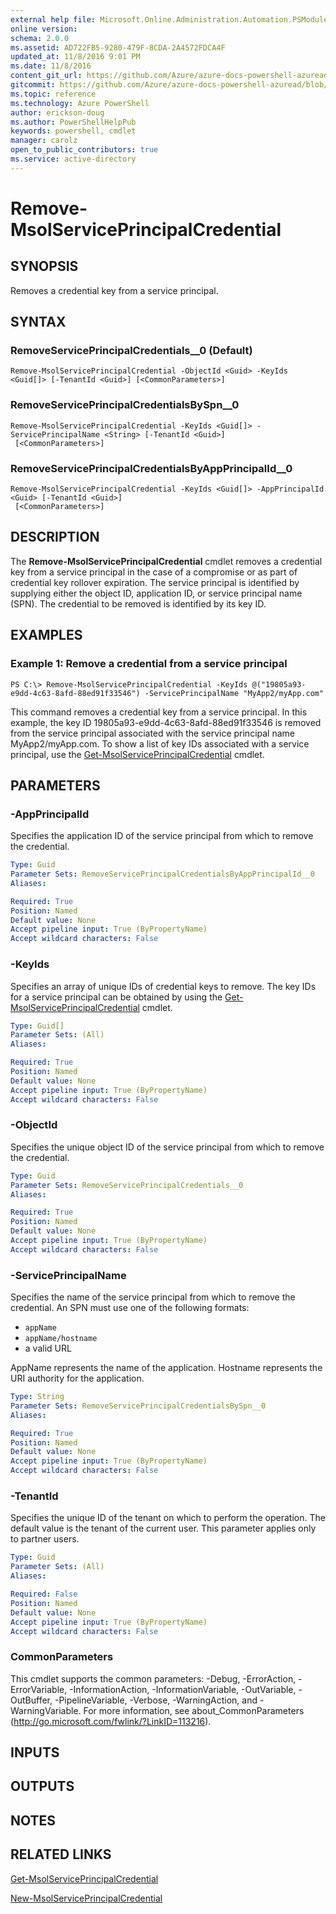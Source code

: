 ```yaml
---
external help file: Microsoft.Online.Administration.Automation.PSModule.dll-Help.xml
online version:
schema: 2.0.0
ms.assetid: AD722FB5-9280-479F-8CDA-2A4572FDCA4F
updated_at: 11/8/2016 9:01 PM
ms.date: 11/8/2016
content_git_url: https://github.com/Azure/azure-docs-powershell-azuread/blob/master/Azure%20AD%20Cmdlets/MSOnline/v1/Remove-MsolServicePrincipalCredential.md
gitcommit: https://github.com/Azure/azure-docs-powershell-azuread/blob/2c57f1e6f7b36ad296f1b569969f9c974ec0e0c3/Azure%20AD%20Cmdlets/MSOnline/v1/Remove-MsolServicePrincipalCredential.md
ms.topic: reference
ms.technology: Azure PowerShell
author: erickson-doug
ms.author: PowerShellHelpPub
keywords: powershell, cmdlet
manager: carolz
open_to_public_contributors: true
ms.service: active-directory
---
```


# Remove-MsolServicePrincipalCredential

## SYNOPSIS
Removes a credential key from a service principal.

## SYNTAX

### RemoveServicePrincipalCredentials__0 (Default)
```
Remove-MsolServicePrincipalCredential -ObjectId <Guid> -KeyIds <Guid[]> [-TenantId <Guid>] [<CommonParameters>]
```

### RemoveServicePrincipalCredentialsBySpn__0
```
Remove-MsolServicePrincipalCredential -KeyIds <Guid[]> -ServicePrincipalName <String> [-TenantId <Guid>]
 [<CommonParameters>]
```

### RemoveServicePrincipalCredentialsByAppPrincipalId__0
```
Remove-MsolServicePrincipalCredential -KeyIds <Guid[]> -AppPrincipalId <Guid> [-TenantId <Guid>]
 [<CommonParameters>]
```

## DESCRIPTION
The **Remove-MsolServicePrincipalCredential** cmdlet removes a credential key from a service principal in the case of a compromise or as part of credential key rollover expiration.
The service principal is identified by supplying either the object ID, application ID, or service principal name (SPN).
The credential to be removed is identified by its key ID.

## EXAMPLES

### Example 1: Remove a credential from a service principal
```
PS C:\> Remove-MsolServicePrincipalCredential -KeyIds @("19805a93-e9dd-4c63-8afd-88ed91f33546") -ServicePrincipalName "MyApp2/myApp.com"
```

This command removes a credential key from a service principal.
In this example, the key ID 19805a93-e9dd-4c63-8afd-88ed91f33546 is removed from the service principal associated with the service principal name MyApp2/myApp.com.
To show a list of key IDs associated with a service principal, use the [Get-MsolServicePrincipalCredential](./Get-MsolServicePrincipalCredential.md) cmdlet.

## PARAMETERS

### -AppPrincipalId
Specifies the application ID of the service principal from which to remove the credential.

```yaml
Type: Guid
Parameter Sets: RemoveServicePrincipalCredentialsByAppPrincipalId__0
Aliases:

Required: True
Position: Named
Default value: None
Accept pipeline input: True (ByPropertyName)
Accept wildcard characters: False
```

### -KeyIds
Specifies an array of unique IDs of credential keys to remove.
The key IDs for a service principal can be obtained by using the [Get-MsolServicePrincipalCredential](./Get-MsolServicePrincipalCredential.md) cmdlet.

```yaml
Type: Guid[]
Parameter Sets: (All)
Aliases:

Required: True
Position: Named
Default value: None
Accept pipeline input: True (ByPropertyName)
Accept wildcard characters: False
```

### -ObjectId
Specifies the unique object ID of the service principal from which to remove the credential.

```yaml
Type: Guid
Parameter Sets: RemoveServicePrincipalCredentials__0
Aliases:

Required: True
Position: Named
Default value: None
Accept pipeline input: True (ByPropertyName)
Accept wildcard characters: False
```

### -ServicePrincipalName
Specifies the name of the service principal from which to remove the credential.
An SPN must use one of the following formats:

* `appName`
* `appName/hostname`
* a valid URL

AppName represents the name of the application.
Hostname represents the URI authority for the application.

```yaml
Type: String
Parameter Sets: RemoveServicePrincipalCredentialsBySpn__0
Aliases:

Required: True
Position: Named
Default value: None
Accept pipeline input: True (ByPropertyName)
Accept wildcard characters: False
```

### -TenantId
Specifies the unique ID of the tenant on which to perform the operation.
The default value is the tenant of the current user.
This parameter applies only to partner users.

```yaml
Type: Guid
Parameter Sets: (All)
Aliases:

Required: False
Position: Named
Default value: None
Accept pipeline input: True (ByPropertyName)
Accept wildcard characters: False
```

### CommonParameters
This cmdlet supports the common parameters: -Debug, -ErrorAction, -ErrorVariable, -InformationAction, -InformationVariable, -OutVariable, -OutBuffer, -PipelineVariable, -Verbose, -WarningAction, and -WarningVariable. For more information, see about_CommonParameters (http://go.microsoft.com/fwlink/?LinkID=113216).

## INPUTS

## OUTPUTS

## NOTES

## RELATED LINKS
[Get-MsolServicePrincipalCredential](xref:MSOnline/v1/Get-MsolServicePrincipalCredential.md)

[New-MsolServicePrincipalCredential](xref:MSOnline/v1/New-MsolServicePrincipalCredential.md)
